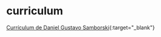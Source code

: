 # curriculum
[Currículum de Daniel Gustavo Samborski](https://samborski.github.io/curriculum/){:target="_blank"}
